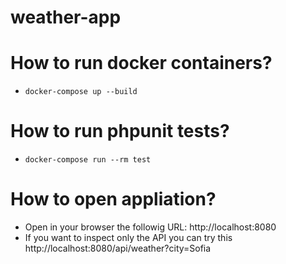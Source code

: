 # weather-app

# How to run docker containers?
- `docker-compose up --build`

# How to run phpunit tests?
- `docker-compose run --rm test`

# How to open appliation?
- Open in your browser the followig URL: http://localhost:8080
- If you want to inspect only the API you can try this http://localhost:8080/api/weather?city=Sofia 
